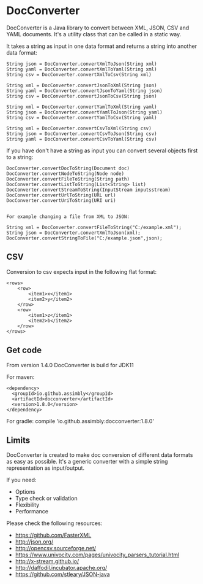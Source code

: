 # DocConverter

DocConverter is a Java library to convert between XML, JSON, CSV and YAML documents. It's a utility class that can be called in a static way.

It takes a string as input in one data format and returns a string into another data format:

	String json = DocConverter.convertXmlToJson(String xml) 
	String yaml = DocConverter.convertXmlToYaml(String xml)
	String csv = DocConverter.convertXmlToCsv(String xml)
	
	String xml = DocConverter.convertJsonToXml(String json)
	String yaml = DocConverter.convertJsonToYaml(String json)
	String csv = DocConverter.convertJsonToCsv(String json)
	
	String xml = DocConverter.convertYamlToXml(String yaml)
	String json = DocConverter.convertYamlToJson(String yaml)
	String csv = DocConverter.convertYamlToCsv(String yaml)

	String xml = DocConverter.convertCsvToXml(String csv)
	String json = DocConverter.convertCsvToJson(String csv)
	String yaml = DocConverter.convertCsvToYaml(String csv)

If you have don't have a string as input you can convert several objects first to a string:

	DocConverter.convertDocToString(Document doc)
    DocConverter.convertNodeToString(Node node)
	DocConverter.convertFileToString(String path)
	DocConverter.convertListToString(List<String> list) 
	DocConverter.convertStreamToString(InputStream inputsstream)
	DocConverter.convertUrlToString(URL url)
	DocConverter.convertUriToString(URI uri)	
	 
	
	For example changing a file from XML to JSON:
		
	String xml = DocConverter.convertFileToString("C:/example.xml");
	String json = DocConverter.convertXmlToJson(xml);
	DocConverter.convertStringToFile("C:/example.json",json);
		
## CSV

Conversion to csv expects input in the following flat format:

	<rows>
		<row>
			<item1>x</item1>
			<item2>y</item2>
		</row>		
		<row>
			<item1>z</item1>
			<item2>b</item2>
		</row>		
	</rows>

		
## Get code

From version 1.4.0 DocConverter is build for JDK11

For maven:

	<dependency>
	  <groupId>io.github.assimbly</groupId>
	  <artifactId>docconverter</artifactId>
	  <version>1.8.0</version>
	</dependency>	
	
For gradle:
	compile 'io.github.assimbly:docconverter:1.8.0'	

## Limits	

DocConverter is created to make doc conversion of different data formats as easy as possible. 
It's a generic converter with a simple string representation as input/output. 

If you need:

* Options
* Type check or validation
* Flexibility
* Performance

Please check the following resources:
	
* https://github.com/FasterXML	
* http://json.org/
* http://opencsv.sourceforge.net/
* https://www.univocity.com/pages/univocity_parsers_tutorial.html
* http://x-stream.github.io/
* http://daffodil.incubator.apache.org/
* https://github.com/stleary/JSON-java